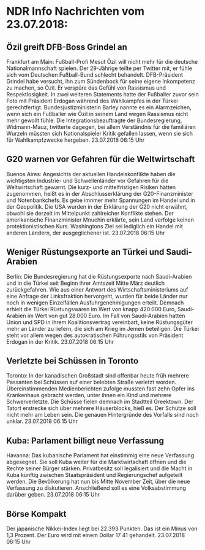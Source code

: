 # NDR Info Nachrichten vom 23.07.2018:


## Özil greift DFB-Boss Grindel an
Frankfurt am Main: Fußball-Profi Mesut Özil will nicht mehr für die deutsche Nationalmannschaft spielen. Der 29-Jährige teilte per Twitter mit, er fühle sich vom Deutschen Fußball-Bund schlecht behandelt. DFB-Präsident Grindel habe versucht, ihn zum Sündenbock für seine eigene Inkompetenz zu machen, so Özil. Er verspüre das Gefühl von Rassismus und Respektlosigkeit. In zwei weiteren Statements hatte der Fußballer zuvor sein Foto mit Präsident Erdogan während des Wahlkampfes in der Türkei gerechtfertigt. Bundesjustizministerin Barley nannte es ein Alarmzeichen, wenn sich ein Fußballer wie Özil in seinem Land wegen Rassismus nicht mehr gewollt fühle. Die Integrationsbeauftragte der Bundesregierung, Widmann-Mauz, twitterte dagegen, bei allem Verständnis für die familiären Wurzeln müssten sich Nationalspieler Kritik gefallen lassen, wenn sie sich für Wahlkampfzwecke hergeben. 23.07.2018 06:15 Uhr 

## G20 warnen vor Gefahren für die Weltwirtschaft
Buenos Aires: Angesichts der aktuellen Handelskonflikte haben die wichtigsten Industrie- und Schwellenländer vor Gefahren für die Weltwirtschaft gewarnt. Die kurz- und mittelfristigen Risiken hätten zugenommen, heißt es in der Abschlusserklärung der G20-Finanzminister und Notenbankchefs. Es gebe imnmer mehr Spannungen im Handel und in der Geopolitik. Die USA wurden in der Erklärung der G20 nicht erwähnt, obwohl sie derzeit im Mittelpunkt zahlreicher Konflikte stehen. Der amerikanische Finanzminister Mnuchin erklärte, sein Land verfolge keinen protektionistischen Kurs. Washingtons Ziel sei lediglich ein Handel mit anderen Ländern, der ausgeglichener ist. 23.07.2018 06:15 Uhr 

## Weniger Rüstungsexporte an Türkei und Saudi-Arabien
Berlin: Die Bundesregierung hat die Rüstungsexporte nach Saudi-Arabien und in die Türkei seit Beginn ihrer Amtszeit Mitte März deutlich zurückgefahren. Wie aus einer Antwort des Wirtschaftsministeriums auf eine Anfrage der Linksfraktion hervorgeht, wurden für beide Länder nur noch in wenigen Einzelfällen Ausfuhrgenehmigungen erteilt. Demnach erhielt die Türkei Rüstungswaren im Wert von knapp 420.000 Euro, Saudi-Arabien im Wert von gut 28.000 Euro. Im Fall von Saudi-Arabien hatten Union und SPD in ihrem Koalitionsvertrag vereinbart, keine Rüstungsgüter mehr an Länder zu liefern, die sich am Krieg im Jemen beteiligen. Die Türkei steht vor allem wegen des autokratischen Führungsstils von Präsident Erdogan in der Kritik. 23.07.2018 06:15 Uhr 

## Verletzte bei Schüssen in Toronto
Toronto: In der kanadischen Großstadt sind offenbar heute früh mehrere Passanten bei Schüssen auf einer belebten Straße verletzt worden. Übereinstimmenden Medienberichten zufolge mussten fast zehn Opfer ins Krankenhaus gebracht werden, unter ihnen ein Kind und mehrere Schwerverletzte. Die Schüsse fielen demnach im Stadtteil Greektown. Der Tatort erstrecke sich über mehrere Häuserblocks, hieß es. Der Schütze soll nicht mehr am Leben sein. Die genauen Hintergründe des Vorfalls sind noch unklar. 23.07.2018 06:15 Uhr 

## Kuba: Parlament billigt neue Verfassung
Havanna: Das kubanische Parlament hat einstimmig eine neue Verfassung abgesegnet. Sie soll Kuba weiter für die Marktwirtschaft öffnen und die Rechte seiner Bürger stärken. Privatbesitz soll legalisiert und die Macht in Kuba künftig zwischen Staatspräsident und Regierungschef aufgeteilt werden. Die Bevölkerung hat nun bis Mitte November Zeit, über die neue Verfassung zu diskutieren. Anschließend soll es eine Volksabstimmung darüber geben. 23.07.2018 06:15 Uhr 

## Börse Kompakt
Der japanische Nikkei-Index liegt bei 22.393 Punkten. Das ist ein Minus von 1,3 Prozent. Der Euro wird mit einem Dollar 17 41 gehandelt. 23.07.2018 06:15 Uhr 
